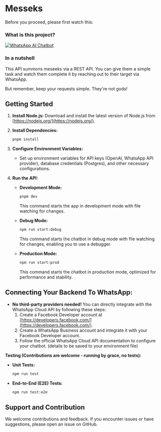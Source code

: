 # Messeks

Before you proceed, please first watch this:

### What is this project?

[![WhatsApp AI Chatbot](https://i.imgur.com/QaeRc4l.png)](https://www.youtube.com/watch?v=l5wvqKcqL7c)

### In a nutshell

This API summons meseeks via a REST API. You can give them a simple task and watch them complete it by reaching out to their target via WhatsApp.

But remember, keep your requests simple. They're not gods!


## Getting Started

1. **Install Node.js:** Download and install the latest version of Node.js from [https://nodejs.org/](https://nodejs.org/).

2. **Install Dependencies:**

   ```bash
   pnpm install
   ```

3. **Configure Environment Variables:**

    - Set up environment variables for API keys (OpenAI, WhatsApp API provider), database credentials (Postgres), and other necessary configurations.

4. **Run the API:**

    - **Development Mode:**
      ```bash
      pnpm dev
      ```
      This command starts the app in development mode with file watching for changes.

    - **Debug Mode:**
      ```bash
      npm run start:debug
      ```
      This command starts the chatbot in debug mode with file watching for changes, enabling you to use a debugger.

    - **Production Mode:**
      ```bash
      npm run start:prod
      ```
      This command starts the chatbot in production mode, optimized for performance and stability.

## Connecting Your Backend To WhatsApp:

- **No third-party providers needed!** You can directly integrate with the WhatsApp Cloud API by following these steps:
   1. Create a Facebook Developer account at [https://developers.facebook.com/](https://developers.facebook.com/).
   2. Create a WhatsApp Business account and integrate it with your Facebook Developer account.
   3. Follow the official WhatsApp Cloud API documentation to configure your chatbot. (details to be saved to your environment file)


**Testing (Contributions are welcome - running by grace, no tests):**

* **Unit Tests:**

   ```bash
   npm run test
   ```

* **End-to-End (E2E) Tests:**

   ```bash
   npm run test:e2e
   ```

## Support and Contribution

We welcome contributions and feedback. If you encounter issues or have suggestions, please open an issue on GitHub.

